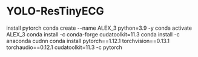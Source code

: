 # YOLO-ResTinyECG

install pytorch
conda create --name ALEX_3 python=3.9 -y
conda activate ALEX_3
conda install -c conda-forge cudatoolkit=11.3
conda install -c anaconda cudnn
conda install pytorch==1.12.1 torchvision==0.13.1 torchaudio==0.12.1 cudatoolkit=11.3 -c pytorch
